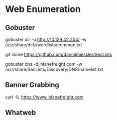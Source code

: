 # Web Enumeration

## Gobuster

gobuster dir -u http://10.129.42.254/ -w /usr/share/dirb/wordlists/common.txt

git clone https://github.com/danielmiessler/SecLists

gobuster dns -d inlanefreight.com -w /usr/share/SecLists/Discovery/DNS/namelist.txt


## Banner Grabbing

curl -IL https://www.inlanefreight.com

## Whatweb

